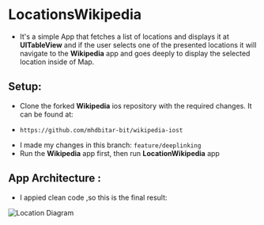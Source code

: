 # LocationsWikipedia

* It's a simple App that fetches a list of locations and displays it at **UITableView** and if the user selects one of the presented locations it will navigate to the **Wikipedia** app and goes deeply to display the selected location inside of Map.

## Setup:

*  Clone the forked **Wikipedia** ios repository with the required changes. It can be found at:
- `https://github.com/mhdbitar-bit/wikipedia-iost`

* I made my changes in this branch: `feature/deeplinking`
* Run the **Wikipedia** app first, then run **LocationWikipedia** app
 
## App Architecture :

* I appied clean code ,so this is the final result:

![Location Diagram](https://user-images.githubusercontent.com/100424059/156937613-04168e6a-10b5-4f94-93fd-c623ba5ce8c3.jpg)
